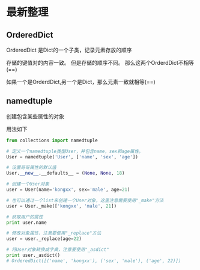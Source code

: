 # 最新整理

## OrderedDict

OrderedDict 是Dict的一个子类，记录元素存放的顺序

存储的键值对的内容一致。
但是存储的顺序不同。
那么这两个OrderdDict不相等(==)

如果一个是OrderdDict,另一个是Dict，那么元素一致就相等(==)


## namedtuple

创建包含某些属性的对象

用法如下
```python
from collections import namedtuple

# 定义一个namedtuple类型User，并包含name，sex和age属性。
User = namedtuple('User', ['name', 'sex', 'age'])

# 设置哥哥属性的默认值
User.__new__.__defaults__ = (None, None, 18)

# 创建一个User对象
user = User(name='kongxx', sex='male', age=21)

# 也可以通过一个list来创建一个User对象，这里注意需要使用"_make"方法
user = User._make(['kongxx', 'male', 21])

# 获取用户的属性
print user.name

# 修改对象属性，注意要使用"_replace"方法
user = user._replace(age=22)

# 将User对象转换成字典，注意要使用"_asdict"
print user._asdict()
# OrderedDict([('name', 'kongxx'), ('sex', 'male'), ('age', 22)])
```
